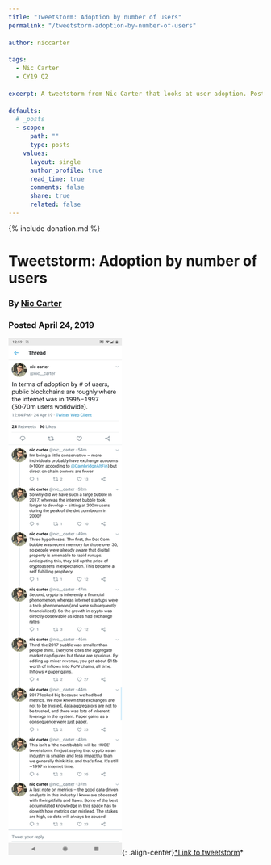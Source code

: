 ```yaml
---
title: "Tweetstorm: Adoption by number of users"
permalink: "/tweetstorm-adoption-by-number-of-users" 

author: niccarter

tags:
  - Nic Carter
  - CY19 Q2

excerpt: A tweetstorm from Nic Carter that looks at user adoption. Posted April 24, 2019.

defaults:
  # _posts
  - scope:
      path: ""
      type: posts
    values:
      layout: single
      author_profile: true
      read_time: true
      comments: false
      share: true
      related: false
---
```


{% include donation.md %}

# Tweetstorm: Adoption by number of users
### By [Nic Carter](https://twitter.com/nic__carter/)
### Posted April 24, 2019 

![](/assets/images/cy19/cy19q2m4/nic-1.png){: .align-center}[*Link to tweetstorm](https://twitter.com/nic__carter/status/1121097630963179522)*